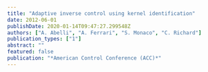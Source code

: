 ```yaml
---
title: "Adaptive inverse control using kernel identification"
date: 2012-06-01
publishDate: 2020-01-14T09:47:27.299548Z
authors: ["A. Abelli", "A. Ferrari", "S. Monaco", "C. Richard"]
publication_types: ["1"]
abstract: ""
featured: false
publication: "*American Control Conference (ACC)*"
---
```


